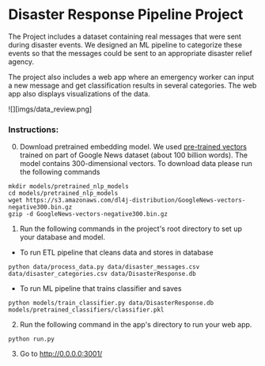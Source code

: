 # Disaster Response Pipeline Project

The Project includes a dataset containing real messages that were sent during disaster events. We designed an ML pipeline to categorize these events so that the messages could be sent to an appropriate disaster relief agency.

The project also includes a web app where an emergency worker can input a new message and get classification results in several categories. The web app also displays visualizations of the data. 

![][imgs/data_review.png]

### Instructions:
0. Download pretrained embedding model. We used [pre-trained vectors](https://code.google.com/archive/p/word2vec/) trained on part of Google News dataset (about 100 billion words). The model contains 300-dimensional vectors. 
To download data please run the following commands
```
mkdir models/pretrained_nlp_models
cd models/pretrained_nlp_models
wget https://s3.amazonaws.com/dl4j-distribution/GoogleNews-vectors-negative300.bin.gz
gzip -d GoogleNews-vectors-negative300.bin.gz
```
1. Run the following commands in the project's root directory to set up your database and model.

* To run ETL pipeline that cleans data and stores in database

```
python data/process_data.py data/disaster_messages.csv data/disaster_categories.csv data/DisasterResponse.db
```

* To run ML pipeline that trains classifier and saves

```
python models/train_classifier.py data/DisasterResponse.db models/pretrained_classifiers/classifier.pkl
```

2. Run the following command in the app's directory to run your web app.
```
python run.py
```

3. Go to http://0.0.0.0:3001/
